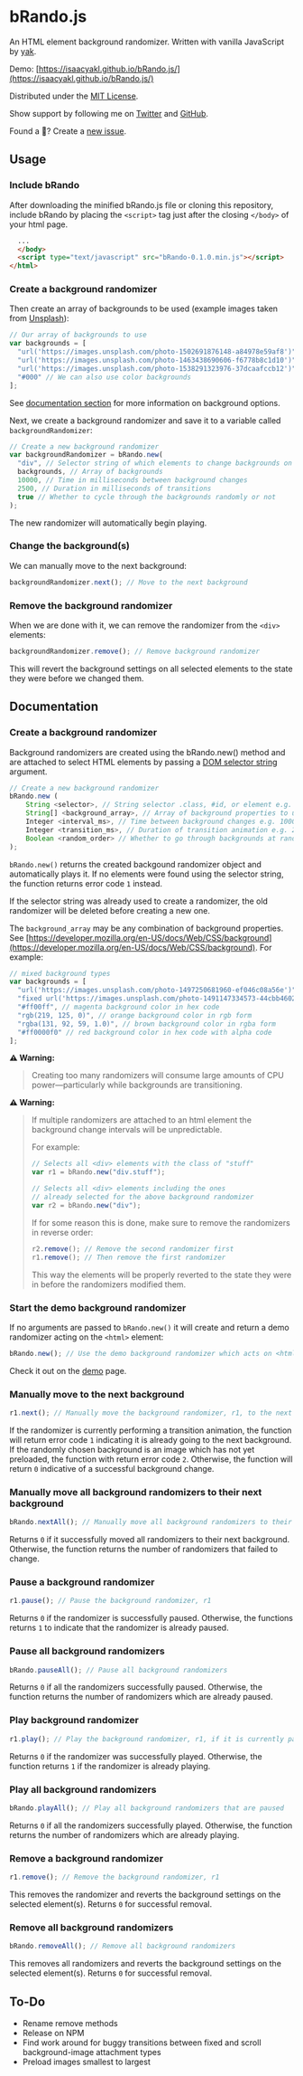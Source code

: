 # bRando.js

An HTML element background randomizer. Written with vanilla JavaScript by [yak](https://www.isaacyakl.com).

Demo: [https://isaacyakl.github.io/bRando.js/](https://isaacyakl.github.io/bRando.js/)

Distributed under the [MIT License](https://isaacyakl.github.io/bRando.js/LICENSE).

Show support by following me on [Twitter](https://www.twitter.com/isaacyakl) and [GitHub](https://github.com/isaacyakl).

Found a 🐛? Create a [new issue](https://github.com/isaacyakl/bRando.js/issues/new).

## Usage

### Include bRando

After downloading the minified bRando.js file or cloning this repository, include bRando by placing the `<script>` tag just after the closing `</body>` of your html page.

```html
  ...
  </body>
  <script type="text/javascript" src="bRando-0.1.0.min.js"></script>
</html>
```

### Create a background randomizer

Then create an array of backgrounds to be used (example images taken from [Unsplash](https://www.unsplash.com)):

```javascript
// Our array of backgrounds to use
var backgrounds = [
  "url('https://images.unsplash.com/photo-1502691876148-a84978e59af8')",
  "url('https://images.unsplash.com/photo-1463438690606-f6778b8c1d10')",
  "url('https://images.unsplash.com/photo-1538291323976-37dcaafccb12')",
  "#000" // We can also use color backgrounds
];
```

See [documentation section](#Documentation) for more information on background options.

Next, we create a background randomizer and save it to a variable called `backgroundRandomizer`:

```javascript
// Create a new background randomizer
var backgroundRandomizer = bRando.new(
  "div", // Selector string of which elements to change backgrounds on
  backgrounds, // Array of backgrounds
  10000, // Time in milliseconds between background changes
  2500, // Duration in milliseconds of transitions
  true // Whether to cycle through the backgrounds randomly or not
);
```

The new randomizer will automatically begin playing.

### Change the background(s)

We can manually move to the next background:

```javascript
backgroundRandomizer.next(); // Move to the next background
```

### Remove the background randomizer

When we are done with it, we can remove the randomizer from the `<div>` elements:

```javascript
backgroundRandomizer.remove(); // Remove background randomizer
```

This will revert the background settings on all selected elements to the state they were before we changed them.

## Documentation

### Create a background randomizer

Background randomizers are created using the bRando.new() method and are attached to select HTML elements by passing a [DOM selector string](https://developer.mozilla.org/en-US/docs/Web/API/Document_object_model/Locating_DOM_elements_using_selectors#Selectors) argument.

```javascript
// Create a new background randomizer
bRando.new (
    String <selector>, // String selector .class, #id, or element e.g. "div"
    String[] <background_array>, // Array of background properties to use
    Integer <interval_ms>, // Time between background changes e.g. 10000
    Integer <transition_ms>, // Duration of transition animation e.g. 2500
    Boolean <random_order> // Whether to go through backgrounds at random or not e.g. false
);
```

`bRando.new()` returns the created backgound randomizer object and automatically plays it. If no elements were found using the selector string, the function returns error code `1` instead.

If the selector string was already used to create a randomizer, the old randomizer will be deleted before creating a new one.

The `background_array` may be any combination of background properties. See [https://developer.mozilla.org/en-US/docs/Web/CSS/background](https://developer.mozilla.org/en-US/docs/Web/CSS/background). For example:

```javascript
// mixed background types
var backgrounds = [
  "url('https://images.unsplash.com/photo-1497250681960-ef046c08a56e')", // image url
  "fixed url('https://images.unsplash.com/photo-1491147334573-44cbb4602074') bottom no-repeat", // image url with other background properties
  "#ff00ff", // magenta background color in hex code
  "rgb(219, 125, 0)", // orange background color in rgb form
  "rgba(131, 92, 59, 1.0)", // brown background color in rgba form
  "#ff0000f0" // red background color in hex code with alpha code
];
```

**⚠️ Warning:**

> Creating too many randomizers will consume large amounts of CPU power—particularly while backgrounds are transitioning.

**⚠️ Warning:**

> If multiple randomizers are attached to an html element the background change intervals will be unpredictable.
>
> For example:
>
> ```javascript
> // Selects all <div> elements with the class of "stuff"
> var r1 = bRando.new("div.stuff");
>
> // Selects all <div> elements including the ones
> // already selected for the above background randomizer
> var r2 = bRando.new("div");
> ```
>
> If for some reason this is done, make sure to remove the randomizers in reverse order:
>
> ```javascript
> r2.remove(); // Remove the second randomizer first
> r1.remove(); // Then remove the first randomizer
> ```
>
> This way the elements will be properly reverted to the state they were in before the randomizers modified them.

### Start the demo background randomizer

If no arguments are passed to `bRando.new()` it will create and return a demo randomizer acting on the `<html>` element:

```javascript
bRando.new(); // Use the demo background randomizer which acts on <html>
```

Check it out on the [demo](https://isaacyakl.github.io/bRando.js/) page.

### Manually move to the next background

```javascript
r1.next(); // Manually move the background randomizer, r1, to the next background
```

If the randomizer is currently performing a transition animation, the function will return error code `1` indicating it is already going to the next background. If the randomly chosen background is an image which has not yet preloaded, the function with return error code `2`. Otherwise, the function will return `0` indicative of a successful background change.

### Manually move all background randomizers to their next background

```javascript
bRando.nextAll(); // Manually move all background randomizers to their next background
```

Returns `0` if it successfully moved all randomizers to their next background. Otherwise, the function returns the number of randomizers that failed to change.

### Pause a background randomizer

```javascript
r1.pause(); // Pause the background randomizer, r1
```

Returns `0` if the randomizer is successfully paused. Otherwise, the functions returns `1` to indicate that the randomizer is already paused.

### Pause all background randomizers

```javascript
bRando.pauseAll(); // Pause all background randomizers
```

Returns `0` if all the randomizers successfully paused. Otherwise, the function returns the number of randomizers which are already paused.

### Play background randomizer

```javascript
r1.play(); // Play the background randomizer, r1, if it is currently paused
```

Returns `0` if the randomizer was successfully played. Otherwise, the function returns `1` if the randomizer is already playing.

### Play all background randomizers

```javascript
bRando.playAll(); // Play all background randomizers that are paused
```

Returns `0` if all the randomizers successfully played. Otherwise, the function returns the number of randomizers which are already playing.

### Remove a background randomizer

```javascript
r1.remove(); // Remove the background randomizer, r1
```

This removes the randomizer and reverts the background settings on the selected element(s). Returns `0` for successful removal.

### Remove all background randomizers

```javascript
bRando.removeAll(); // Remove all background randomizers
```

This removes all randomizers and reverts the background settings on the selected element(s). Returns `0` for successful removal.

## To-Do

- Rename remove methods
- Release on NPM
- Find work around for buggy transitions between fixed and scroll background-image attachment types
- Preload images smallest to largest
